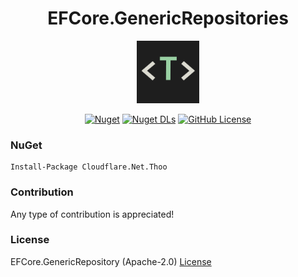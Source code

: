 <div align="center">

# EFCore.GenericRepositories

<img src="https://github.com/thoo0224/EFCore.GenericRepository/blob/main/resources/icon.png" width="100"/>

[![Nuget](https://img.shields.io/nuget/v/Cloudflare.Net.Thoo?logo=nuget)](https://www.nuget.org/packages/Cloudflare.Net.Thoo) [![Nuget DLs](https://img.shields.io/nuget/dt/Cloudflare.Net.Thoo?logo=nuget)](https://www.nuget.org/packages/Cloudflare.Net.Thoo) [![GitHub License](https://img.shields.io/github/license/thoo0224/Cloudflare.Net)](https://github.com/thoo0224/Clouflare.Net/blob/master/LICENSE)

</div>

### NuGet
```
Install-Package Cloudflare.Net.Thoo
```

### Contribution
Any type of contribution is appreciated!

### License
EFCore.GenericRepository (Apache-2.0) [License](https://github.com/thoo0224/EFCore.GenericRepository/blob/main/LICENSE)